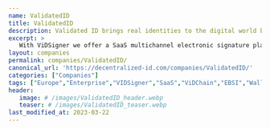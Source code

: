 ```yaml
---
name: ValidatedID
title: ValidatedID
description: Validated ID brings real identities to the digital world by helping businesses send and sign documents online and  identify users and clients with maximum efficiency, security, trust and legal compliance.
excerpt: >
   With ViDSigner we offer a SaaS multichannel electronic signature platform that combines the security of cryptographic technology, biometrics and easy use from email certification to website and mobile integrations, smartcard and handwritten in-person signing.<br><br>With ViDChain we provide a Blockchain based one click digital identity, implementable in the optimization of user and online customer onboarding and digital procedures involving identity verification; thus saving time and money while increasing efficiency.
layout: companies
permalink: companies/ValidatedID/
canonical_url: 'https://decentralized-id.com/companies/ValidatedID/'
categories: ["Companies"]
tags: ["Europe","Enterprise","VIDSigner","SaaS","ViDChain","EBSI","Wallets","Digital Signatures","Education","eIDAS Bridge","Interop"]
header:
   image: # /images/ValidatedID_header.webp
   teaser: # /images/ValidatedID_teaser.webp 
last_modified_at: 2023-03-22
---
```

